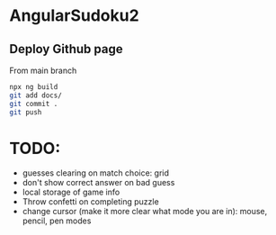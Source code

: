 # AngularSudoku2

## Deploy Github page

From main branch

```bash
npx ng build
git add docs/
git commit .
git push 
```

# TODO:

- guesses clearing on match choice: grid 
- don't show correct answer on bad guess
- local storage of game info
- Throw confetti on completing puzzle
- change cursor (make it more clear what mode you are in): mouse, pencil, pen modes

